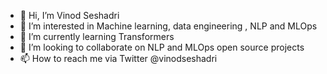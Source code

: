 - 👋 Hi, I’m Vinod Seshadri
- 👀 I’m interested in Machine learning, data engineering , NLP and MLOps
- 🌱 I’m currently learning Transformers
- 💞️ I’m looking to collaborate on NLP and MLOps open source projects
- 📫 How to reach me via Twitter @vinodseshadri
